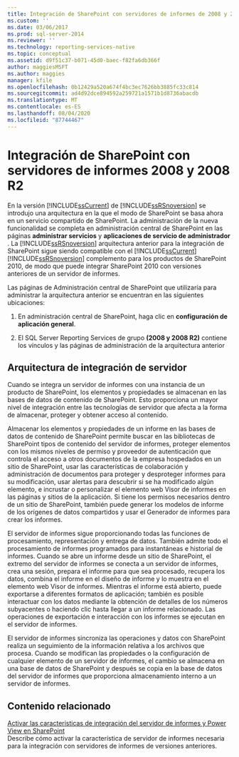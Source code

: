 ```yaml
---
title: Integración de SharePoint con servidores de informes de 2008 y 2008 R2 | Microsoft Docs
ms.custom: ''
ms.date: 03/06/2017
ms.prod: sql-server-2014
ms.reviewer: ''
ms.technology: reporting-services-native
ms.topic: conceptual
ms.assetid: d9f51c37-b071-45d0-baec-f82fa6db366f
author: maggiesMSFT
ms.author: maggies
manager: kfile
ms.openlocfilehash: 0b12429a520a674f4bc3ec7626bb3885fc33c814
ms.sourcegitcommit: ad4d92dce894592a259721a1571b1d8736abacdb
ms.translationtype: MT
ms.contentlocale: es-ES
ms.lasthandoff: 08/04/2020
ms.locfileid: "87744467"
---
```

# <a name="sharepoint-integration-with-2008-and-2008-r2--report-servers"></a>Integración de SharePoint con servidores de informes 2008 y 2008 R2
  En la versión [!INCLUDE[ssCurrent](../includes/sscurrent-md.md)] de [!INCLUDE[ssRSnoversion](../includes/ssrsnoversion-md.md)] se introdujo una arquitectura en la que el modo de SharePoint se basa ahora en un servicio compartido de SharePoint. La administración de la nueva funcionalidad se completa en administración central de SharePoint en las páginas **administrar servicios** y **aplicaciones de servicio de administrador** . La [!INCLUDE[ssRSnoversion](../includes/ssrsnoversion-md.md)] arquitectura anterior para la integración de SharePoint sigue siendo compatible con el [!INCLUDE[ssCurrent](../includes/sscurrent-md.md)] [!INCLUDE[ssRSnoversion](../includes/ssrsnoversion-md.md)] complemento para los productos de SharePoint 2010, de modo que puede integrar SharePoint 2010 con versiones anteriores de un servidor de informes.  
  
 Las páginas de Administración central de SharePoint que utilizaría para administrar la arquitectura anterior se encuentran en las siguientes ubicaciones:  
  
1.  En administración central de SharePoint, haga clic en **configuración de aplicación general**.  
  
2.  El SQL Server Reporting Services de grupo **(2008 y 2008 R2)** contiene los vínculos y las páginas de administración de la arquitectura anterior  
  
## <a name="server-integration-architecture"></a>Arquitectura de integración de servidor  
 Cuando se integra un servidor de informes con una instancia de un producto de SharePoint, los elementos y propiedades se almacenan en las bases de datos de contenido de SharePoint. Esto proporciona un mayor nivel de integración entre las tecnologías de servidor que afecta a la forma de almacenar, proteger y obtener acceso al contenido.  
  
 Almacenar los elementos y propiedades de un informe en las bases de datos de contenido de SharePoint permite buscar en las bibliotecas de SharePoint tipos de contenido del servidor de informes, proteger elementos con los mismos niveles de permiso y proveedor de autenticación que controla el acceso a otros documentos de la empresa hospedados en un sitio de SharePoint, usar las características de colaboración y administración de documentos para proteger y desproteger informes para su modificación, usar alertas para descubrir si se ha modificado algún elemento, e incrustar o personalizar el elemento web Visor de informes en las páginas y sitios de la aplicación. Si tiene los permisos necesarios dentro de un sitio de SharePoint, también puede generar los modelos de informe de los orígenes de datos compartidos y usar el Generador de informes para crear los informes.  
  
 El servidor de informes sigue proporcionando todas las funciones de procesamiento, representación y entrega de datos. También admite todo el procesamiento de informes programados para instantáneas e historial de informes. Cuando se abre un informe desde un sitio de SharePoint, el extremo del servidor de informes se conecta a un servidor de informes, crea una sesión, prepara el informe para que sea procesado, recupera los datos, combina el informe en el diseño de informe y lo muestra en el elemento web Visor de informes. Mientras el informe está abierto, puede exportarse a diferentes formatos de aplicación; también es posible interactuar con los datos mediante la obtención de detalles de los números subyacentes o haciendo clic hasta llegar a un informe relacionado. Las operaciones de exportación e interacción con los informes se ejecutan en el servidor de informes.  
  
 El servidor de informes sincroniza las operaciones y datos con SharePoint realiza un seguimiento de la información relativa a los archivos que procesa. Cuando se modifican las propiedades o la configuración de cualquier elemento de un servidor de informes, el cambio se almacena en una base de datos de SharePoint y después se copia en la base de datos del servidor de informes que proporciona almacenamiento interno a un servidor de informes.  
  
## <a name="related-content"></a>Contenido relacionado  
 [Activar las características de integración del servidor de informes y Power View en SharePoint](activate-the-report-server-and-power-view-integration-features-in-sharepoint.md)  
 Describe cómo activar la característica de servidor de informes necesaria para la integración con servidores de informes de versiones anteriores.  
  
  

